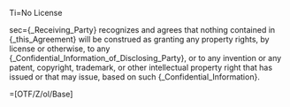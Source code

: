 Ti=No License

sec={_Receiving_Party} recognizes and agrees that nothing contained in {_this_Agreement} will be construed as granting any property rights, by license or otherwise, to any {_Confidential_Information_of_Disclosing_Party}, or to any invention or any patent, copyright, trademark, or other intellectual property right that has issued or that may issue, based on such {_Confidential_Information}.

=[OTF/Z/ol/Base]
